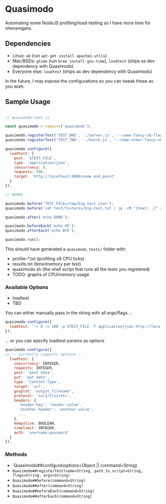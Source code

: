 # Quasimodo

Automating some NodeJS profiling/load-testing so I have more time for shenanigans.

## Dependencies

- Linux: `ab` (run `apt-get install apache2-utils`)
- Mac/BSDs: `gtime` (run `brew install gnu-time`), `loadtest` (ships as dev dependency with Quasimodo)
- Everyone else: `loadtest` (ships as dev dependency with Quasimodo)

In the future, I may expose the configurations so you can tweak these as you wish.

## Sample Usage

```js

// quasimodo-test.js

const quasimodo = require('quasimodo');

quasimodo.registerTest('TEST_ONE', './server.js', '--some-fancy-v8-flag --turbo', 'some_args');
quasimodo.registerTest('TEST_TWO', './bench.js', '--some-other-fancy-v8-flags', 'some_other_args');

quasimodo.configure({
  loadtest: {
    post: '$TEST_FILE',
    type: 'application/json',
    concurrency: 8,
    requests: 500,
    target: 'http://localhost:8080/some_end_point'
  }
});

// HOOKS

quasimodo.before('TEST_FILE=/tmp/big-text.json');
quasimodo.before('cat test/fixtures/big-text.txt | jq -rM "{text: .}" > $TEST_FILE');

quasimodo.after('echo DONE');

quasimodo.beforeEach('echo HI');
quasimodo.afterEach('echo BYE');

quasimodo.run();
```

This should have generated a `quasimodo_tests/` folder with:
- profile-*.txt (profiling v8 CPU ticks)
- results.txt (time/memory per test)
- quasimodo.sh (the shell script that runs all the tests you registered)
- TODO: graphs of CPU/memory usage

### Available Options

- loadtest
- TBD

You can either manually pass in the string with all args/flags ...
```js
quasimodo.configure({
  loadtest: '-c 8 -n 500 -p $TEST_FILE -T application/json http://localhost:3000/end_point'
});
```

... or you can specify loadtest params as options
```js
quasimodo.configure({
// -- Currently supports options --
  loadtest: {
    concurrency: INTEGER,
    requests: INTEGER,
    post: 'post data',
    put: 'put data',
    type: 'Content-Type',
    target: 'url',
    gnuplot: 'output_filename',
    protocol: 'ssl2/tls1/etc',
    headers: {
      'header-key': 'header-value',
      'another-header': 'another-value',
      ...
    },
    keepalive: BOOLEAN,
    timelimit: INTEGER,
    auth: 'username:password'
  }
});

```

### Methods

- `Quasimodo##configure(options=Object || command=String)
- `Quasimodo##registerTest(name=String, path_to_script=String, flags=String, args=String)`
- `Quasimodo##before(command=String)`
- `Quasimodo##after(command=String)`
- `Quasimodo##beforeEach(command=String)`
- `Quasimodo##afterEach(command=String)`
